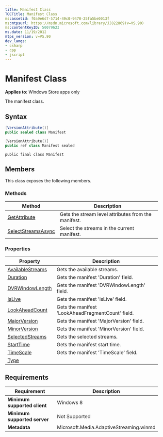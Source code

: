 ```yaml
---
title: Manifest Class
TOCTitle: Manifest Class
ms:assetid: f0a9e6d7-5714-49c0-9470-25fa5be0013f
ms:mtpsurl: https://msdn.microsoft.com/library/JJ822869(v=VS.90)
ms:contentKeyID: 50079623
ms.date: 11/19/2012
mtps_version: v=VS.90
dev_langs:
- csharp
- cpp
- jscript
---
```


# Manifest Class

**Applies to:** Windows Store apps only

The manifest class.

## Syntax

```csharp
[VersionAttribute()]
public sealed class Manifest
```

```cpp
[VersionAttribute()]
public ref class Manifest sealed
```

```jscript
public final class Manifest
```

## Members

This class exposes the following members.

### Methods

|Method|Description|
|--- |--- |
|[GetAttribute](manifest-getattribute-method.md)|Gets the stream level attributes from the manifest.|
|[SelectStreamsAsync](manifest-selectstreamsasync-method.md)|Select the streams in the current manifest.|

### Properties

|Property|Description|
|--- |--- |
|[AvailableStreams](manifest-availablestreams-property.md)|Gets the available streams.|
|[Duration](manifest-duration-property.md)|Gets the manifest 'Duration' field.|
|[DVRWindowLength](manifest-dvrwindowlength-property.md)|Gets the manifest 'DVRWindowLength' field.|
|[IsLive](manifest-islive-property.md)|Gets the manifest 'isLive' field.|
|[LookAheadCount](manifest-lookaheadcount-property.md)|Gets the manifest 'LookAheadFragmentCount' field.|
|[MajorVersion](manifest-majorversion-property.md)|Gets the manifest 'MajorVersion' field.|
|[MinorVersion](manifest-minorversion-property.md)|Gets the manifest 'MinorVersion' field.|
|[SelectedStreams](manifest-selectedstreams-property.md)|Gets the selected streams.|
|[StartTime](manifest-starttime-property.md)|Gets the manifest start time.|
|[TimeScale](manifest-timescale-property.md)|Gets the manifest 'TimeScale' field.|
|[Type](manifest-type-property.md)||

## Requirements

|Requirement|Description|
|--- |--- |
|**Minimum supported client**|Windows 8|
|**Minimum supported server**|Not Supported|
|**Metadata**|Microsoft.Media.AdaptiveStreaming.winmd|
